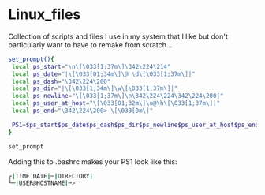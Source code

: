 # Linux_files
Collection of scripts and files I use in my system that I like but don't particularly want to have to remake from scratch...

``` bash
set_prompt(){
 local ps_start="\n\[\033[1;37m\]\342\224\214"
 local ps_date="|\[\033[01;34m\]\@ \d\[\033[1;37m\]|"
 local ps_dash="\342\224\200"
 local ps_dir="|\[\033[1;34m\]\w\[\033[1;37m\]|"
 local ps_newline="\[\033[1;37m\]\n\342\224\224\342\224\200|"
 local ps_user_at_host="\[\033[01;32m\]\u@\h\[\033[1;37m\]|"
 local ps_end="\342\224\200> \[\033[0m\]"

 PS1=$ps_start$ps_date$ps_dash$ps_dir$ps_newline$ps_user_at_host$ps_end
}

set_prompt

```
Adding this to .bashrc makes your PS1 look like this:
``` bash
┌|TIME DATE|─|DIRECTORY|
└─|USER@HOSTNAME|─> 
```